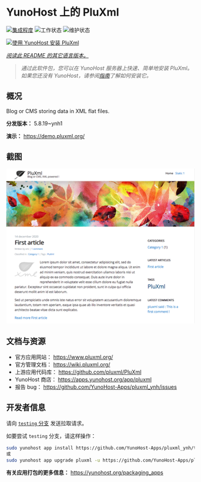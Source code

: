 <!--
注意：此 README 由 <https://github.com/YunoHost/apps/tree/master/tools/readme_generator> 自动生成
请勿手动编辑。
-->

# YunoHost 上的 PluXml

[![集成程度](https://apps.yunohost.org/badge/integration/pluxml)](https://ci-apps.yunohost.org/ci/apps/pluxml/)
![工作状态](https://apps.yunohost.org/badge/state/pluxml)
![维护状态](https://apps.yunohost.org/badge/maintained/pluxml)

[![使用 YunoHost 安装 PluXml](https://install-app.yunohost.org/install-with-yunohost.svg)](https://install-app.yunohost.org/?app=pluxml)

*[阅读此 README 的其它语言版本。](./ALL_README.md)*

> *通过此软件包，您可以在 YunoHost 服务器上快速、简单地安装 PluXml。*  
> *如果您还没有 YunoHost，请参阅[指南](https://yunohost.org/install)了解如何安装它。*

## 概况

Blog or CMS storing data in XML flat files.


**分发版本：** 5.8.19~ynh1

**演示：** <https://demo.pluxml.org/>

## 截图

![PluXml 的截图](./doc/screenshots/screenshot.png)

## 文档与资源

- 官方应用网站： <https://www.pluxml.org/>
- 官方管理文档： <https://wiki.pluxml.org/>
- 上游应用代码库： <https://github.com/pluxml/PluXml>
- YunoHost 商店： <https://apps.yunohost.org/app/pluxml>
- 报告 bug： <https://github.com/YunoHost-Apps/pluxml_ynh/issues>

## 开发者信息

请向 [`testing` 分支](https://github.com/YunoHost-Apps/pluxml_ynh/tree/testing) 发送拉取请求。

如要尝试 `testing` 分支，请这样操作：

```bash
sudo yunohost app install https://github.com/YunoHost-Apps/pluxml_ynh/tree/testing --debug
或
sudo yunohost app upgrade pluxml -u https://github.com/YunoHost-Apps/pluxml_ynh/tree/testing --debug
```

**有关应用打包的更多信息：** <https://yunohost.org/packaging_apps>
